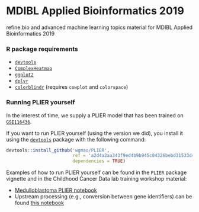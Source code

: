 # MDIBL Applied Bioinformatics 2019

refine.bio and advanced machine learning topics material for MDIBL Applied Bioinformatics 2019

### R package requirements

* [`devtools`](https://cran.r-project.org/web/packages/devtools/readme/README.html)
* [`ComplexHeatmap`](https://bioconductor.org/packages/release/bioc/html/ComplexHeatmap.html)
* [`ggplot2`](https://ggplot2.tidyverse.org/#installation)
* [`dplyr`](https://dplyr.tidyverse.org/#installation)
* [`colorblindr`](https://github.com/clauswilke/colorblindr#installation) (requires `cowplot` and `colorspace`)

### Running PLIER yourself

In the interest of time, we supply a PLIER model that has been trained on [`GSE116436`](https://www.refine.bio/experiments/GSE116436/drug-induced-change-in-gene-expression-across-nci-60-cell-lines-after-exposure-to-15-anticancer-agents-for-2-6-and-24h).

If you want to run PLIER yourself (using the version we did), you install it using the [`devtools`](https://cran.r-project.org/web/packages/devtools/index.html) package with the following command:

```R
devtools::install_github('wgmao/PLIER', 
                         ref = 'a2d4a2aa343f9ed4b9b945c04326bebd31533d4d', 
                         dependencies = TRUE)
```
Examples of how to run PLIER yourself can be found in the `PLIER` package vignette and in the Childhood Cancer Data lab training workshop material: 

* [Medulloblastoma PLIER notebook](https://alexslemonade.github.io/training-modules/machine-learning/03-medulloblastoma_PLIER.nb.html)
* Upstream processing (e.g., conversion between gene identifiers) can be found [this notebook](https://alexslemonade.github.io/training-modules/machine-learning/01-medulloblastoma_data_prep.nb.html)
